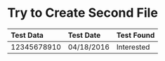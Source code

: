 # Try to Create Second File
|Test Data    | Test Date  | Test Found |
|:--------    | :---------  | :-------- |
| 12345678910 |04/18/2016| Interested   |
